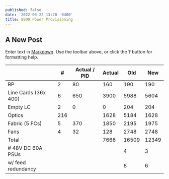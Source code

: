 ```yaml
---
published: false
date: '2022-03-22 13:20 -0400'
title: 8800 Power Provisioning
---
```

## A New Post

Enter text in [Markdown](http://daringfireball.net/projects/markdown/). Use the toolbar above, or click the **?** button for formatting help.


|                      | #   | Actual / PID | Actual | Old   | New   |
| -------------------- | --- | ------------ | ------ | ----- | ----- |
| RP                   | 2   | 80           | 160    | 190   | 190   |
| Line Cards (36x 400) | 6   | 650          | 3900   | 5988  | 5604  |
| Empty LC             | 2   | 0            | 0      | 204   | 204   |
| Optics               | 216 |              | 1628   | 5184  | 1628  |
| Fabric (5 FCs)       | 5   | 370          | 1850   | 2195  | 1975  |
| Fans                 | 4   | 32           | 128    | 2748  | 2748  |
| Total                |     |              | 7666   | 16509 | 12349 |
| \# 48V DC 60A PSUs   |     |              |        | 4     | 3     |
| w/ feed redundancy   |     |              |        | 8     | 6     |
